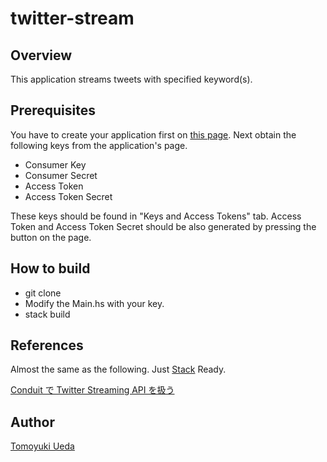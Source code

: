 twitter-stream
===============

## Overview

This application streams tweets with specified keyword(s).

## Prerequisites

You have to create your application first on [this page](https://apps.twitter.com/app/new).
Next obtain the following keys from the application's page.

- Consumer Key
- Consumer Secret
- Access Token
- Access Token Secret

These keys should be found in "Keys and Access Tokens" tab. Access Token and Access Token Secret
should be also generated by pressing the button on the page.

## How to build

- git clone
- Modify the Main.hs with your key.
- stack build

## References

Almost the same as the following. Just [Stack](https://docs.haskellstack.org/en/stable/README/) Ready.

[Conduit で Twitter Streaming API を扱う](http://krdlab.hatenablog.com/entry/20120521/1337529701)

## Author

[Tomoyuki Ueda](https://github.com/formalism)

